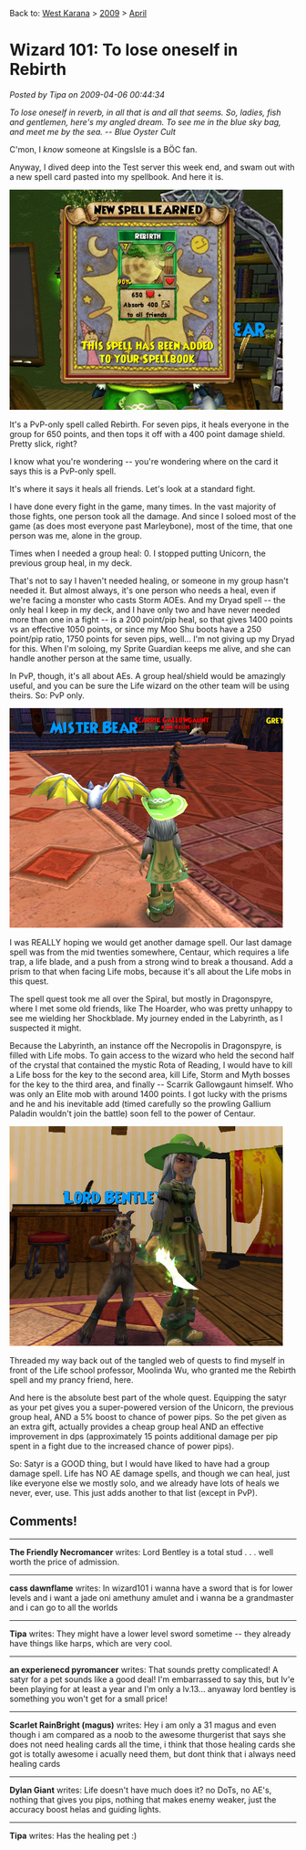 Back to: [West Karana](/posts/westkarana.md) > [2009](/posts/2009/westkarana.md) > [April](./westkarana.md)
# Wizard 101: To lose oneself in Rebirth

*Posted by Tipa on 2009-04-06 00:44:34*

*To lose oneself in reverb, in all that is and all that seems. So, ladies, fish and gentlemen, here's my angled dream. To see me in the blue sky bag, and meet me by the sea.* -- *Blue Oyster Cult*

C'mon, I *know* someone at KingsIsle is a BÖC fan.

Anyway, I dived deep into the Test server this week end, and swam out with a new spell card pasted into my spellbook. And here it is.

![wizardgraphicalclient-2009-04-04-11-16-52-69](../../../uploads/2009/04/wizardgraphicalclient-2009-04-04-11-16-52-69.jpg "wizardgraphicalclient-2009-04-04-11-16-52-69")

It's a PvP-only spell called Rebirth. For seven pips, it heals everyone in the group for 650 points, and then tops it off with a 400 point damage shield. Pretty slick, right?

I know what you're wondering -- you're wondering where on the card it says this is a PvP-only spell.

It's where it says it heals all friends. Let's look at a standard fight.

I have done every fight in the game, many times. In the vast majority of those fights, one person took all the damage. And since I soloed most of the game (as does most everyone past Marleybone), most of the time, that one person was me, alone in the group.

Times when I needed a group heal: 0. I stopped putting Unicorn, the previous group heal, in my deck.

That's not to say I haven't needed healing, or someone in my group hasn't needed it. But almost always, it's one person who needs a heal, even if we're facing a monster who casts Storm AOEs. And my Dryad spell -- the only heal I keep in my deck, and I have only two and have never needed more than one in a fight -- is a 200 point/pip heal, so that gives 1400 points vs an effective 1050 points, or since my Moo Shu boots have a 250 point/pip ratio, 1750 points for seven pips, well... I'm not giving up my Dryad for this. When I'm soloing, my Sprite Guardian keeps me alive, and she can handle another person at the same time, usually.

In PvP, though, it's all about AEs. A group heal/shield would be amazingly useful, and you can be sure the Life wizard on the other team will be using theirs. So: PvP only.

![wizardgraphicalclient-2009-04-04-10-57-42-24](../../../uploads/2009/04/wizardgraphicalclient-2009-04-04-10-57-42-24.jpg "wizardgraphicalclient-2009-04-04-10-57-42-24")

I was REALLY hoping we would get another damage spell. Our last damage spell was from the mid twenties somewhere, Centaur, which requires a life trap, a life blade, and a push from a strong wind to break a thousand. Add a prism to that when facing Life mobs, because it's all about the Life mobs in this quest.

The spell quest took me all over the Spiral, but mostly in Dragonspyre, where I met some old friends, like The Hoarder, who was pretty unhappy to see me wielding her Shockblade. My journey ended in the Labyrinth, as I suspected it might.

Because the Labyrinth, an instance off the Necropolis in Dragonspyre, is filled with Life mobs. To gain access to the wizard who held the second half of the crystal that contained the mystic Rota of Reading, I would have to kill a Life boss for the key to the second area, kill Life, Storm and Myth bosses for the key to the third area, and finally -- Scarrik Gallowgaunt himself. Who was only an Elite mob with around 1400 points. I got lucky with the prisms and he and his inevitable add (timed carefully so the prowling Gallium Paladin wouldn't join the battle) soon fell to the power of Centaur.

![wizardgraphicalclient-2009-04-04-11-19-28-41](../../../uploads/2009/04/wizardgraphicalclient-2009-04-04-11-19-28-41.jpg "wizardgraphicalclient-2009-04-04-11-19-28-41")

Threaded my way back out of the tangled web of quests to find myself in front of the Life school professor, Moolinda Wu, who granted me the Rebirth spell and my prancy friend, here.

And here is the absolute best part of the whole quest. Equipping the satyr as your pet gives you a super-powered version of the Unicorn, the previous group heal, AND a 5% boost to chance of power pips. So the pet given as an extra gift, actually provides a cheap group heal AND an effective improvement in dps (approximately 15 points additional damage per pip spent in a fight due to the increased chance of power pips).

So: Satyr is a GOOD thing, but I would have liked to have had a group damage spell. Life has NO AE damage spells, and though we can heal, just like everyone else we mostly solo, and we already have lots of heals we never, ever, use. This just adds another to that list (except in PvP).

## Comments!

---

**The Friendly Necromancer** writes: Lord Bentley is a total stud . . . well worth the price of admission.

---

**cass dawnflame** writes: In wizard101 i wanna have a sword that is for lower levels and i want a jade oni amethuny amulet and i wanna be a grandmaster and i can go to all the worlds

---

**Tipa** writes: They might have a lower level sword sometime -- they already have things like harps, which are very cool.

---

**an experienecd pyromancer** writes: That sounds pretty complicated! A satyr for a pet sounds like a good deal! I'm embarrassed to say this, but Iv'e been playing for at least a year and I'm only a lv.13... anyaway lord bentley is something you won't get for a small price!

---

**Scarlet RainBright (magus)** writes: Hey i am only a 31 magus and even though i am compared as a noob to the awesome thurgerist that says she does not need healing cards all the time, i think that those healing cards she got is totally awesome i acually need them, but dont think that i always need healing cards

---

**Dylan Giant** writes: Life doesn't have much does it? no DoTs, no AE's, nothing that gives you pips, nothing that makes enemy weaker, just the accuracy boost helas and guiding lights.

---

**Tipa** writes: Has the healing pet :)

